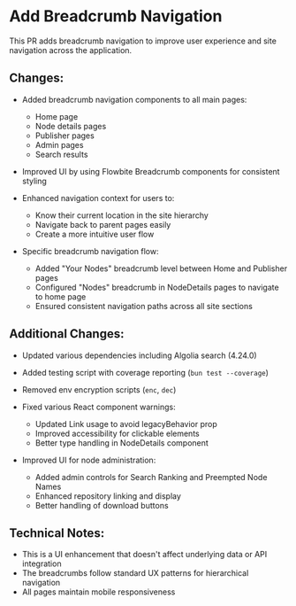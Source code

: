 # Add Breadcrumb Navigation

This PR adds breadcrumb navigation to improve user experience and site navigation across the application. 

## Changes:

- Added breadcrumb navigation components to all main pages:
  - Home page
  - Node details pages
  - Publisher pages
  - Admin pages
  - Search results
  
- Improved UI by using Flowbite Breadcrumb components for consistent styling
  
- Enhanced navigation context for users to:
  - Know their current location in the site hierarchy
  - Navigate back to parent pages easily
  - Create a more intuitive user flow
  
- Specific breadcrumb navigation flow:
  - Added "Your Nodes" breadcrumb level between Home and Publisher pages
  - Configured "Nodes" breadcrumb in NodeDetails pages to navigate to home page
  - Ensured consistent navigation paths across all site sections

## Additional Changes:

- Updated various dependencies including Algolia search (4.24.0)
- Added testing script with coverage reporting (`bun test --coverage`)
- Removed env encryption scripts (`enc`, `dec`)
- Fixed various React component warnings:
  - Updated Link usage to avoid legacyBehavior prop
  - Improved accessibility for clickable elements
  - Better type handling in NodeDetails component
  
- Improved UI for node administration:
  - Added admin controls for Search Ranking and Preempted Node Names
  - Enhanced repository linking and display
  - Better handling of download buttons

## Technical Notes:

- This is a UI enhancement that doesn't affect underlying data or API integration
- The breadcrumbs follow standard UX patterns for hierarchical navigation
- All pages maintain mobile responsiveness
